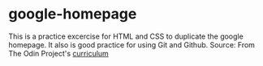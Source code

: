 # google-homepage

This is a practice excercise for HTML and CSS to duplicate the google homepage. It also is good practice for using Git and Github. 
Source:
From The Odin Project's [curriculum](http://www.theodinproject.com/courses/web-development-101/lessons/html-css)